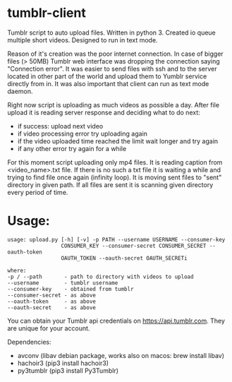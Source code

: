 # tumblr-client
Tumblr script to auto upload files. Written in python 3. Created io queue multiple short videos. Designed to run in text mode.

Reason of it's creation was the poor internet connection. In case of bigger files (> 50MB) Tumblr web interface was dropping the connection saying "Connection error". It was easier to send files with ssh and to the server located in other part of the world and upload them to Yumblr service directly from in. It was also important that client can run as text mode daemon.

Right now script is uploading as much videos as possible a day. After file upload it is reading server response and deciding what to do next:
* if success: upload next video
* if video processing error try uploading again
* if the video uploaded time reached the limit wait longer and try again
* if any other error try again for a while

For this moment script uploading only mp4 files. It is reading caption from <video_name>.txt file. If there is no such a txt file it is waiting a while and trying to find file once again (infinity loop). It is moving sent files to "sent" directory in given path. If all files are sent it is scanning given directory every period of time. 

# Usage:
```
usage: upload.py [-h] [-v] -p PATH --username USERNAME --consumer-key
                 CONSUMER_KEY --consumer-secret CONSUMER_SECRET --oauth-token
                 OAUTH_TOKEN --oauth-secret OAUTH_SECRETi

where:
-p / --path       - path to directory with videos to upload
--username        - tumblr username
--consumer-key    - obtained from tumblr
--consumer-secret - as above
--oauth-token     - as above
--oauth-secret    - as above
```

You can obtain your Tumblr api credentials on https://api.tumblr.com. They are unique for your account.

Dependencies:
- avconv (libav debian package, works also on macos: brew install libav)
- hachoir3 (pip3 install hachoir3)
- py3tumblr (pip3 install Py3Tumblr)

